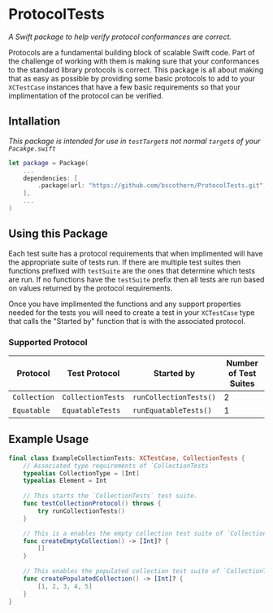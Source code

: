 # ProtocolTests
*A Swift package to help verify protocol conformances are correct.*

Protocols are a fundamental building block of scalable Swift code.
Part of the challenge of working with them is making sure that your conformances to the standard library protocols is correct.
This package is all about making that as easy as possible by providing some basic protocols to add to your `XCTestCase` instances that have a few basic requirements so that your implimentation of the protocol can be verified.

## Intallation
*This package is intended for use in `testTarget`s not normal `target`s of your `Pacakge.swift`*

```swift
let package = Package(
    ...
    dependencies: [
        .package(url: "https://github.com/bscothern/ProtocolTests.git", from: "0.1.0")
    ],
    ...
)
```
## Using this Package

Each test suite has a protocol requirements that when implimented will have the appropriate suite of tests run. If there are multiple test suites then functions prefixed with `testSuite` are the ones that determine which tests are run. If no functions have the `testSuite` prefix then all tests are run based on values returned by the protocol requirements.

Once you have implimented the functions and any support properties needed for the tests you will need to create a test in your `XCTestCase` type that calls the "Started by" function that is with the associated protocol.

### Supported Protocol

| Protocol | Test Protocol | Started by | Number of Test Suites |
|----------|---------------|------------|-----------------------|
| `Collection` | `CollectionTests` | `runCollectionTests()` | 2 |
| `Equatable` | `EquatableTests` | `runEquatableTests()` | 1 |

## Example Usage
```swift
final class ExampleCollectionTests: XCTestCase, CollectionTests {
    // Associated type requirements of `CollectionTests`
    typealias CollectionType = [Int]
    typealias Element = Int
    
    // This starts the `CollectionTests` test suite.
    func testCollectionProtocol() throws {
        try runCollectionTests()
    }

    // This is a enables the empty collection test suite of `CollectionTests`.
    func createEmptyCollection() -> [Int]? {
        []
    }
    
    // This enables the populated collection test suite of `CollectionTests`.
    func createPopulatedCollection() -> [Int]? {
        [1, 2, 3, 4, 5]
    }
}
```
